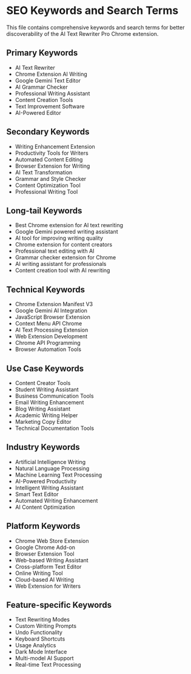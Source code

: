 # SEO Keywords and Search Terms

This file contains comprehensive keywords and search terms for better discoverability of the AI Text Rewriter Pro Chrome extension.

## Primary Keywords
- AI Text Rewriter
- Chrome Extension AI Writing
- Google Gemini Text Editor
- AI Grammar Checker
- Professional Writing Assistant
- Content Creation Tools
- Text Improvement Software
- AI-Powered Editor

## Secondary Keywords
- Writing Enhancement Extension
- Productivity Tools for Writers
- Automated Content Editing
- Browser Extension for Writing
- AI Text Transformation
- Grammar and Style Checker
- Content Optimization Tool
- Professional Writing Tool

## Long-tail Keywords
- Best Chrome extension for AI text rewriting
- Google Gemini powered writing assistant
- AI tool for improving writing quality
- Chrome extension for content creators
- Professional text editing with AI
- Grammar checker extension for Chrome
- AI writing assistant for professionals
- Content creation tool with AI rewriting

## Technical Keywords
- Chrome Extension Manifest V3
- Google Gemini AI Integration
- JavaScript Browser Extension
- Context Menu API Chrome
- AI Text Processing Extension
- Web Extension Development
- Chrome API Programming
- Browser Automation Tools

## Use Case Keywords
- Content Creator Tools
- Student Writing Assistant
- Business Communication Tools
- Email Writing Enhancement
- Blog Writing Assistant
- Academic Writing Helper
- Marketing Copy Editor
- Technical Documentation Tools

## Industry Keywords
- Artificial Intelligence Writing
- Natural Language Processing
- Machine Learning Text Processing
- AI-Powered Productivity
- Intelligent Writing Assistant
- Smart Text Editor
- Automated Writing Enhancement
- AI Content Optimization

## Platform Keywords
- Chrome Web Store Extension
- Google Chrome Add-on
- Browser Extension Tool
- Web-based Writing Assistant
- Cross-platform Text Editor
- Online Writing Tool
- Cloud-based AI Writing
- Web Extension for Writers

## Feature-specific Keywords
- Text Rewriting Modes
- Custom Writing Prompts
- Undo Functionality
- Keyboard Shortcuts
- Usage Analytics
- Dark Mode Interface
- Multi-model AI Support
- Real-time Text Processing
